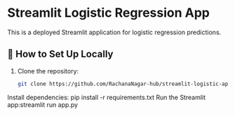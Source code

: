 # Streamlit Logistic Regression App

This is a deployed Streamlit application for logistic regression predictions.

## 📌 How to Set Up Locally

1. Clone the repository:
   ```bash
   git clone https://github.com/RachanaNagar-hub/streamlit-logistic-app-repo.git

Install dependencies: pip install -r requirements.txt
Run the Streamlit app:streamlit run app.py
